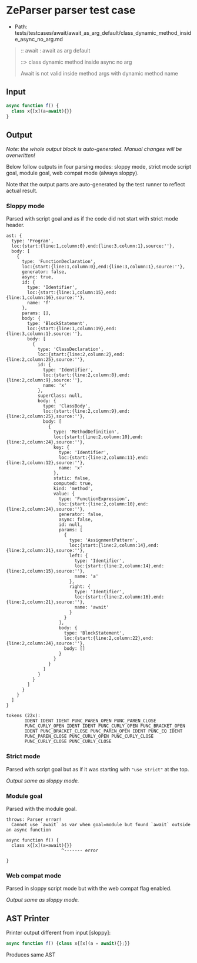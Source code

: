 # ZeParser parser test case

- Path: tests/testcases/await/await_as_arg_default/class_dynamic_method_inside_async_no_arg.md

> :: await : await as arg default
>
> ::> class dynamic method inside async no arg
>
> Await is not valid inside method args with dynamic method name

## Input

`````js
async function f() {
  class x{[x](a=await){}}
}
`````

## Output

_Note: the whole output block is auto-generated. Manual changes will be overwritten!_

Below follow outputs in four parsing modes: sloppy mode, strict mode script goal, module goal, web compat mode (always sloppy).

Note that the output parts are auto-generated by the test runner to reflect actual result.

### Sloppy mode

Parsed with script goal and as if the code did not start with strict mode header.

`````
ast: {
  type: 'Program',
  loc:{start:{line:1,column:0},end:{line:3,column:1},source:''},
  body: [
    {
      type: 'FunctionDeclaration',
      loc:{start:{line:1,column:0},end:{line:3,column:1},source:''},
      generator: false,
      async: true,
      id: {
        type: 'Identifier',
        loc:{start:{line:1,column:15},end:{line:1,column:16},source:''},
        name: 'f'
      },
      params: [],
      body: {
        type: 'BlockStatement',
        loc:{start:{line:1,column:19},end:{line:3,column:1},source:''},
        body: [
          {
            type: 'ClassDeclaration',
            loc:{start:{line:2,column:2},end:{line:2,column:25},source:''},
            id: {
              type: 'Identifier',
              loc:{start:{line:2,column:8},end:{line:2,column:9},source:''},
              name: 'x'
            },
            superClass: null,
            body: {
              type: 'ClassBody',
              loc:{start:{line:2,column:9},end:{line:2,column:25},source:''},
              body: [
                {
                  type: 'MethodDefinition',
                  loc:{start:{line:2,column:10},end:{line:2,column:24},source:''},
                  key: {
                    type: 'Identifier',
                    loc:{start:{line:2,column:11},end:{line:2,column:12},source:''},
                    name: 'x'
                  },
                  static: false,
                  computed: true,
                  kind: 'method',
                  value: {
                    type: 'FunctionExpression',
                    loc:{start:{line:2,column:10},end:{line:2,column:24},source:''},
                    generator: false,
                    async: false,
                    id: null,
                    params: [
                      {
                        type: 'AssignmentPattern',
                        loc:{start:{line:2,column:14},end:{line:2,column:21},source:''},
                        left: {
                          type: 'Identifier',
                          loc:{start:{line:2,column:14},end:{line:2,column:15},source:''},
                          name: 'a'
                        },
                        right: {
                          type: 'Identifier',
                          loc:{start:{line:2,column:16},end:{line:2,column:21},source:''},
                          name: 'await'
                        }
                      }
                    ],
                    body: {
                      type: 'BlockStatement',
                      loc:{start:{line:2,column:22},end:{line:2,column:24},source:''},
                      body: []
                    }
                  }
                }
              ]
            }
          }
        ]
      }
    }
  ]
}

tokens (22x):
       IDENT IDENT IDENT PUNC_PAREN_OPEN PUNC_PAREN_CLOSE
       PUNC_CURLY_OPEN IDENT IDENT PUNC_CURLY_OPEN PUNC_BRACKET_OPEN
       IDENT PUNC_BRACKET_CLOSE PUNC_PAREN_OPEN IDENT PUNC_EQ IDENT
       PUNC_PAREN_CLOSE PUNC_CURLY_OPEN PUNC_CURLY_CLOSE
       PUNC_CURLY_CLOSE PUNC_CURLY_CLOSE
`````

### Strict mode

Parsed with script goal but as if it was starting with `"use strict"` at the top.

_Output same as sloppy mode._

### Module goal

Parsed with the module goal.

`````
throws: Parser error!
  Cannot use `await` as var when goal=module but found `await` outside an async function

async function f() {
  class x{[x](a=await){}}
                     ^------- error

}
`````


### Web compat mode

Parsed in sloppy script mode but with the web compat flag enabled.

_Output same as sloppy mode._

## AST Printer

Printer output different from input [sloppy]:

````js
async function f() {class x{[x](a = await){};}}
````

Produces same AST
